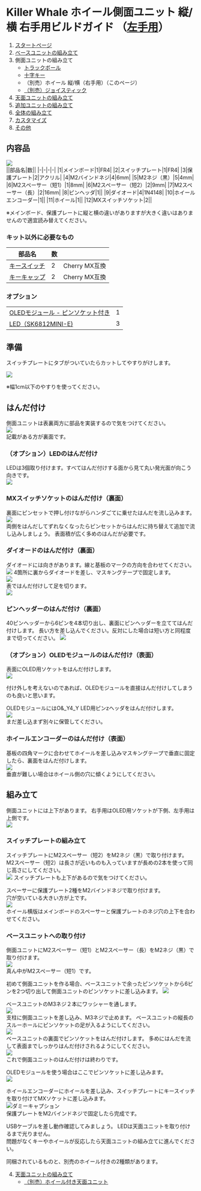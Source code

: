 # Killer Whale ホイール側面ユニット 縦/横 右手用ビルドガイド （[左手用](../左手用/3_側面ユニット_ホイール.md)）

1. [スタートページ](../README.md)
2. [ベースユニットの組み立て](../右手用/2_ベースユニット.md)
3. 側面ユニットの組み立て
   - [トラックボール](../右手用/3_側面ユニット_トラックボール.md)
   - [十字キー](../右手用/3_側面ユニット_十字キー.md)
   - （別売）ホイール 縦/横（右手用）（このページ）
   - [（別売）ジョイスティック](../右手用/3_側面ユニット_ジョイスティック.md)
4. [天面ユニットの組み立て](../右手用/4_天面ユニット.md)
5. [追加ユニットの組み立て](../右手用/5_追加ユニット.md)
6. [全体の組み立て](../右手用/6_全体の組み立て.md)
7. [カスタマイズ](../右手用/7_カスタマイズ.md)
8. [その他](../右手用/8_その他.md)

## 内容品
![](../img/wheel/IMG_5337.jpeg)    
||部品名|数||
|-|-|-|-|
|1|メインボード|1|FR4|
|2|スイッチプレート|1|FR4|
|3|保護プレート|2|アクリル|
|4|M2バインドネジ|4|6mm|
|5|M2ネジ（黒）|5|4mm|
|6|M2スペーサー（短1）|1|8mm|
|6|M2スペーサー（短2）|2|9mm|
|7|M2スペーサー（長）|2|16mm|
|8|ピンヘッダ|1||
|9|ダイオード|4|1N4148|
|10|ホイールエンコーダー|1||
|11|ホイール|1||
|12|MXスイッチソケット|2||


※メインボード、保護プレートに縦と横の違いがありますが大きく違いはありませんので適宜読み替えてください。  



### キット以外に必要なもの
|部品名|数||
|-|-|-|
|[キースイッチ](https://shop.yushakobo.jp/collections/all-switches)|2|Cherry MX互換|
|[キーキャップ](https://shop.yushakobo.jp/collections/keycaps)|2|Cherry MX互換|


### オプション
<table>
    <tr>
      <td><a href="https://shop.yushakobo.jp/products/oled">OLEDモジュール - ピンソケット付き</a></td> 
      <td>1</td>
    </tr>
    <tr>
      <td><a href="https://shop.yushakobo.jp/products/sk6812mini-e-10">LED（SK6812MINI-E)</a></td>
      <td>3</td>
    </tr>
 </table>
 
## 準備
スイッチプレートにタブがついていたらカットしてやすりがけします。

![](../img/joystick/IMG_6090.jpg)  

※幅1cm以下のやすりを使ってください。

## はんだ付け
側面ユニットは表裏両方に部品を実装するので気をつけてください。  
![](../img/wheel/IMG_5343.jpeg)  
記載がある方が裏面です。  
### （オプション）LEDのはんだ付け
LEDは3個取り付けます。すべてはんだ付けする面から見て丸い発光面が向こう向きです。  
![](../img/wheel/IMG_5348.jpeg)  
### MXスイッチソケットのはんだ付け（裏面）
裏面にピンセットで押し付けながらハンダごてに乗せたはんだを流し込みます。  
![](../img/wheel/IMG_5354.jpeg)  
両側をはんだしてずれなくなったらピンセットからはんだに持ち替えて追加で流し込みしましょう。  表面積が広く多めのはんだが必要です。  
### ダイオードのはんだ付け（裏面）
ダイオードには向きがあります。線と基板のマークの方向を合わせてください。 
![](../img/trackball/IMG_5075.jpg) 
4箇所に裏からダイオードを差し、マスキングテープで固定します。  
![](../img/wheel/IMG_5359.jpeg)  
表ではんだ付けして足を切ります。  
![](../img/wheel/IMG_5366.jpeg)  


### ピンヘッダーのはんだ付け（裏面）
40ピンヘッダーから6ピンを4本切り出し、裏面にピンヘッダーを立ててはんだ付けします。
長い方を差し込んでください。反対にした場合は短い方と同程度まで切ってください。 
![](../img/wheel/IMG_5377.jpeg)  

### （オプション）OLEDモジュールのはんだ付け（表面）
表面にOLED用ソケットをはんだ付けします。  
![](../img/wheel/IMG_5382.jpeg)  

付け外しを考えないのであれば、OLEDモジュールを直接はんだ付けしてしまうのも良いと思います。

OLEDモジュールにはO&_Y4_Y
LED用ピンzヘッダをはんだ付けします。  
![](../img/trackball/IMG_5116.jpeg)  
まだ差し込まず別々に保管してください。  
### ホイールエンコーダーのはんだ付け（表面）
基板の四角マークに合わせてホイールを差し込みマスキングテープで垂直に固定したら、裏面をはんだ付けします。  
![](../img/wheel/IMG_5387.jpeg)  
垂直が難しい場合はホイール側の穴に傾くようにしてください。

## 組み立て
側面ユニットには上下があります。  右手用はOLED用ソケットが下側、左手用は上側です。  
![](../img/wheel/IMG_6155.jpg)  
### スイッチプレートの組み立て
スイッチプレートにM2スペーサー（短2）をM2ネジ（黒）で取り付けます。  M2スペーサー（短2）は長さが近いものも入っていますが長めの2本を使って同じ高さにしてください。  
![](../img/wheel/IMG_5398.jpeg) 
スイッチプレートも上下があるので気をつけてください。  
  
スペーサーに保護プレート2種をM2バインドネジで取り付けます。  
穴が空いている大きい方が上です。  
![](../img/wheel/IMG_5403.jpeg)  
ホイール横版はメインボードのスペーサーと保護プレートのネジ穴の上下を合わせてください。  

### ベースユニットへの取り付け
側面ユニットにM2スペーサー（短1）とM2スペーサー（長）をM2ネジ（黒）で取り付けます。  
![](../img/wheel/IMG_5410.jpeg)  
真ん中がM2スペーサー（短1）です。  
  
初めて側面ユニットを作る場合、ベースユニットで余ったピンソケットから6ピンを2つ切り出して側面ユニットのピンソケットに差し込みます。
![](../img/wheel/IMG_5417.jpeg)  

ベースユニットのM3ネジ２本にワッシャーを通します。  
![](../img/trackball/IMG_5169.jpeg)   
支柱に側面ユニットを差し込み、M3ネジで止めます。  ベースユニットの縦長のスルーホールにピンソケットの足が入るようにしてください。  
![](../img/wheel/IMG_5421.jpeg)  
ベースユニットの裏面でピンソケットをはんだ付けします。  多めにはんだを流して表面までしっかりはんだ付けされるようにしてください。  
![](../img/trackball/IMG_5184.jpeg)  
これで側面ユニットのはんだ付けは終わりです。  

OLEDモジュールを使う場合はここでピンソケットに差し込みます。  
![](../img/wheel/IMG_5438.jpeg)  

ホイールエンコーダーにホイールを差し込み、スイッチプレートにキースイッチを取り付けてMXソケットに差し込みます。  
![ダミーキャプション ](../img/wheel/IMG_5448.jpeg)  
保護プレートをM2バインドネジで固定したら完成です。  
  
USBケーブルを差し動作確認してみましょう。  LEDは天面ユニットを取り付けるまで光りません。  
問題がなくキーやホイールが反応したら天面ユニットの組み立てに進んでください。  
   

同梱されているものと、別売のホイール付きの2種類があります。  
  
4. [天面ユニットの組み立て](../右手用/4_天面ユニット.md)
   - [（別売）ホイール付き天面ユニット](../右手用/4_ホイール付き天面ユニット.md)


